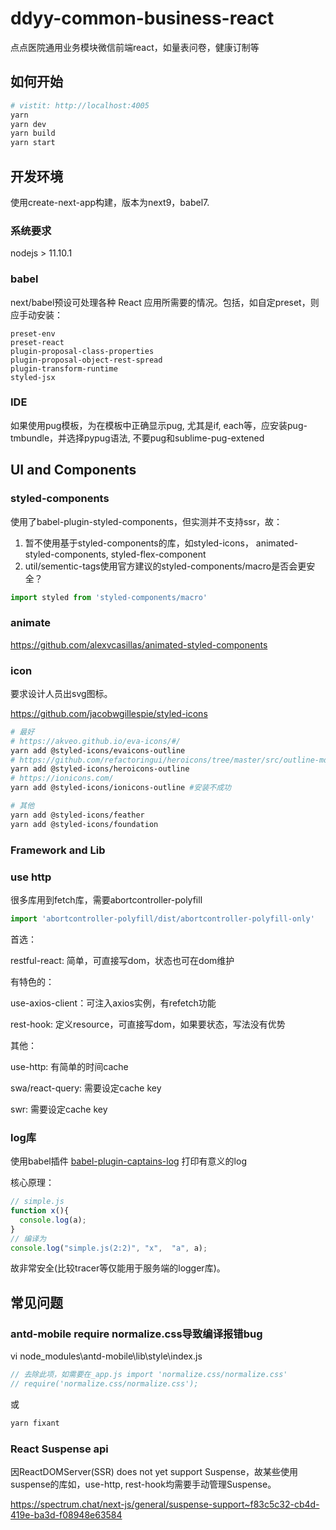 # ddyy-common-business-react

点点医院通用业务模块微信前端react，如量表问卷，健康订制等

## 如何开始

```bash
# vistit: http://localhost:4005
yarn
yarn dev
yarn build
yarn start
```

## 开发环境

使用create-next-app构建，版本为next9，babel7.

### 系统要求

nodejs > 11.10.1

### babel

next/babel预设可处理各种 React 应用所需要的情况。包括，如自定preset，则应手动安装：

```
preset-env
preset-react
plugin-proposal-class-properties
plugin-proposal-object-rest-spread
plugin-transform-runtime
styled-jsx
```

### IDE

如果使用pug模板，为在模板中正确显示pug, 尤其是if, each等，应安装pug-tmbundle，并选择pypug语法, 不要pug和sublime-pug-extened


## UI and Components

### styled-components

使用了babel-plugin-styled-components，但实测并不支持ssr，故：

1. 暂不使用基于styled-components的库，如styled-icons， animated-styled-components, styled-flex-component
2. util/sementic-tags使用官方建议的styled-components/macro是否会更安全？
```javascript
import styled from 'styled-components/macro'
```

### animate

https://github.com/alexvcasillas/animated-styled-components

### icon

要求设计人员出svg图标。

https://github.com/jacobwgillespie/styled-icons

```bash
# 最好
# https://akveo.github.io/eva-icons/#/
yarn add @styled-icons/evaicons-outline
# https://github.com/refactoringui/heroicons/tree/master/src/outline-md
yarn add @styled-icons/heroicons-outline
# https://ionicons.com/
yarn add @styled-icons/ionicons-outline #安装不成功

# 其他
yarn add @styled-icons/feather
yarn add @styled-icons/foundation
```

### Framework and Lib

### use http

很多库用到fetch库，需要abortcontroller-polyfill

```javascript
import 'abortcontroller-polyfill/dist/abortcontroller-polyfill-only'
```

首选：

restful-react: 简单，可直接写dom，状态也可在dom维护

有特色的：

use-axios-client：可注入axios实例，有refetch功能

rest-hook: 定义resource，可直接写dom，如果要状态，写法没有优势

其他：

use-http: 有简单的时间cache

swa/react-query: 需要设定cache key

swr: 需要设定cache key

### log库

使用babel插件 [babel-plugin-captains-log](https://github.com/kwelch/babel-plugin-captains-log) 打印有意义的log

核心原理：

```js
// simple.js
function x(){
  console.log(a);
}
// 编译为
console.log("simple.js(2:2)", "x",  "a", a);
```
故非常安全(比较tracer等仅能用于服务端的logger库)。

## 常见问题

### antd-mobile require normalize.css导致编译报错bug

vi node_modules\antd-mobile\lib\style\index.js

```javascript
// 去除此项，如需要在_app.js import 'normalize.css/normalize.css'
// require('normalize.css/normalize.css');
```

或

```bash
yarn fixant
```

### React Suspense api

因ReactDOMServer(SSR) does not yet support Suspense，故某些使用suspense的库如，use-http, rest-hook均需要手动管理Suspense。

https://spectrum.chat/next-js/general/suspense-support~f83c5c32-cb4d-419e-ba3d-f08948e63584
